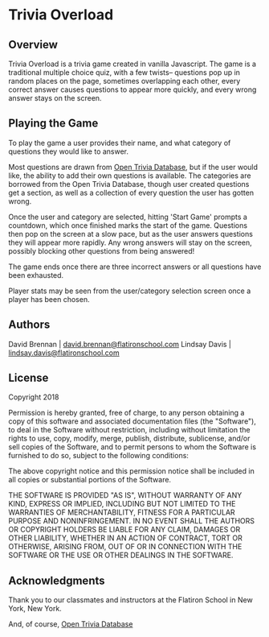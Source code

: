 # Trivia Overload

## Overview

Trivia Overload is a trivia game created in vanilla Javascript. The game is a traditional multiple choice quiz, with a few twists– questions pop up in random places on the page, sometimes overlapping each other, every correct answer causes questions to appear more quickly, and every wrong answer stays on the screen.

## Playing the Game

To play the game a user provides their name, and what category of questions they would like to answer. 

Most questions are drawn from [Open Trivia Database](https://opentdb.com/api_config.php), but if the user would like, the ability to add their own questions is available.
The categories are borrowed from the Open Trivia Database, though user created questions get a section, as well as a collection of every question the user has gotten wrong.

Once the user and category are selected, hitting 'Start Game' prompts a countdown, which once finished marks the start of the game.
Questions then pop on the screen at a slow pace, but as the user answers questions they will appear more rapidly. Any wrong answers will stay on the screen, possibly blocking other questions from being answered!

The game ends once there are three incorrect answers or all questions have been exhausted.

Player stats may be seen from the user/category selection screen once a player has been chosen.

## Authors
David Brennan | david.brennan@flatironschool.com Lindsay Davis | lindsay.davis@flatironschool.com

## License
Copyright 2018

Permission is hereby granted, free of charge, to any person obtaining a copy of this software and associated documentation files (the "Software"), to deal in the Software without restriction, including without limitation the rights to use, copy, modify, merge, publish, distribute, sublicense, and/or sell copies of the Software, and to permit persons to whom the Software is furnished to do so, subject to the following conditions:

The above copyright notice and this permission notice shall be included in all copies or substantial portions of the Software.

THE SOFTWARE IS PROVIDED "AS IS", WITHOUT WARRANTY OF ANY KIND, EXPRESS OR IMPLIED, INCLUDING BUT NOT LIMITED TO THE WARRANTIES OF MERCHANTABILITY, FITNESS FOR A PARTICULAR PURPOSE AND NONINFRINGEMENT. IN NO EVENT SHALL THE AUTHORS OR COPYRIGHT HOLDERS BE LIABLE FOR ANY CLAIM, DAMAGES OR OTHER LIABILITY, WHETHER IN AN ACTION OF CONTRACT, TORT OR OTHERWISE, ARISING FROM, OUT OF OR IN CONNECTION WITH THE SOFTWARE OR THE USE OR OTHER DEALINGS IN THE SOFTWARE.

## Acknowledgments
Thank you to our classmates and instructors at the Flatiron School in New York, New York.

And, of course, [Open Trivia Database](https://opentdb.com/api_config.php)
